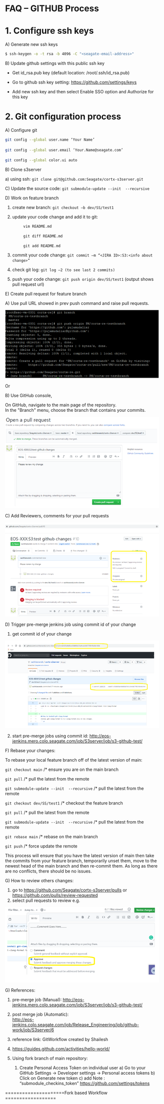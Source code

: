 # FAQ – GITHUB Process 

# 1. Configure ssh keys 

A) Generate new ssh keys 
```sh
$ ssh-keygen -o -t rsa -b 4096 -C "<seagate-email-address>"  
```
B) Update github settings with this public ssh key
  - Get id_rsa.pub key (default location: /root/.ssh/id_rsa.pub) 

  - Go to github ssh key setting: https://github.com/settings/keys 

  - Add new ssh key and then select Enable SSO option and Authorize for this key

# 2. Git configuration process 

A) Configure git 
```sh
git config --global user.name ‘Your Name’ 

git config --global user.email ‘Your.Name@seagate.com’ 

git config --global color.ui auto 
```

B) Clone s3server  

a) using ssh: `git clone git@github.com:Seagate/cortx-s3server.git` 

C) Update the source code:  `git submodule-update --init  --recursive` 

D) Work on feature branch  

1)  create new branch: `git checkout –b dev/SS/test1` 

2)  update your code change and add it to git:  
                           
             vim README.md 

             git diff README.md 

             git add README.md 

3)  commit your code change: `git commit –m “<JIRA ID>:S3:<info about change>” `

4)  check git log: `git log –2 (to see last 2 commits)` 

5)  push your code change:  `git push origin dev/SS/test1` (output shows pull request url)

E)  Create pull request for feature branch 

A) Use pull URL showed in prev push command and raise pull requests. 

<img src="images/image1.PNG">

Or  

B) Use GitHub console,  

On GitHub, navigate to the main page of the repository.   
In the "Branch" menu, choose the branch that contains your commits. 

<img src="images/image2.PNG">

C) Add Reviewers, comments for your pull requests 

<img src="images/image3.PNG">

D) Trigger pre-merge jenkins job using commit id of your change 

1) get commit id of your change 

<img src="images/image4.PNG">

2) start pre-merge jobs using commit id: 
http://eos-jenkins.mero.colo.seagate.com/job/S3server/job/s3-github-test/ 

F) Rebase your changes: 

To rebase your local feature branch off of the latest version of main: 

`git checkout main`                  /* ensure you are on the main branch 

`git pull`                                          /* pull the latest from the remote 

`git submodule-update --init  --recursive`   /* pull the latest from the remote  

`git checkout dev/SS/test1`       /* checkout the feature branch 

`git pull`                                          /* pull the latest from the remote 

`git submodule-update --init  --recursive`   /* pull the latest from the remote 

`git rebase main`                      /* rebase on the main branch 

`git push`                                       /* force update the remote 

 

This process will ensure that you have the latest version of main then take the commits from your feature branch, temporarily unset them, move to the newest head of the main branch and then re-commit them. As long as there are no conflicts, there should be no issues. 
 

G)  How to review others changes: 
1) go to https://github.com/Seagate/cortx-s3server/pulls 
                   or 
   https://github.com/pulls/review-requested 
2) select pull requests to review e.g. 
 
 <img src="images/image5.PNG">

G)  References: 

1) pre-merge job (Manual):  http://eos-jenkins.mero.colo.seagate.com/job/S3server/job/s3-github-test/ 

2) post merge job (Automatic):  
http://eos-jenkins.colo.seagate.com/job/Release_Engineering/job/github-work/job/S3server/6 
3) reference link: GitWorkflow created by Shailesh 
4) https://guides.github.com/activities/hello-world/ 


3) Using fork branch of main repository: 

    1) Create Personal Access Token on individual user 
a) Go to your GitHub Settings -> Developer settings -> Personal access tokens 
b) Click on Generate new token 
c)  add Note : “submodule_checkins_token” 
https://github.com/settings/tokens 

 

=====================Fork based Workflow ================== 

